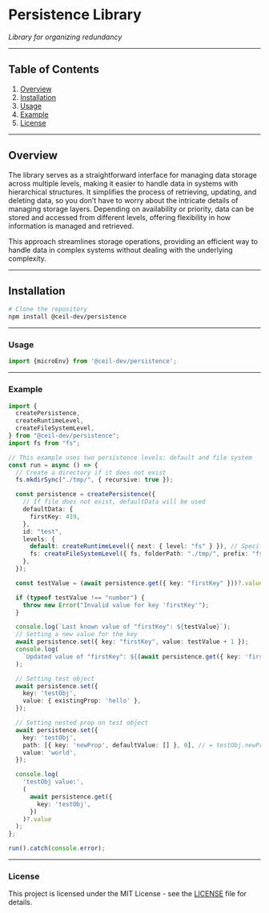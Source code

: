 # Persistence Library

_Library for organizing redundancy_

---

## Table of Contents

1. [Overview](#overview)
2. [Installation](#installation)
3. [Usage](#usage)
4. [Example](#example)
5. [License](#license)

---

## Overview

The library serves as a straightforward interface for managing data storage across multiple levels, making it easier to handle data in systems with hierarchical structures. It simplifies the process of retrieving, updating, and deleting data, so you don’t have to worry about the intricate details of managing storage layers. Depending on availability or priority, data can be stored and accessed from different levels, offering flexibility in how information is managed and retrieved.

This approach streamlines storage operations, providing an efficient way to handle data in complex systems without dealing with the underlying complexity.

---

## Installation

```bash
# Clone the repository
npm install @ceil-dev/persistence
```

---

### Usage

```javascript
import {microEnv} from '@ceil-dev/persistence';
```

---

### Example

```typescript
import {
  createPersistence,
  createRuntimeLevel,
  createFileSystemLevel,
} from "@ceil-dev/persistence";
import fs from "fs";

// This example uses two persistence levels: default and file system
const run = async () => {
  // Create a directory if it does not exist
  fs.mkdirSync("./tmp/", { recursive: true });

  const persistence = createPersistence({
    // If file does not exist, defaultData will be used
    defaultData: {
      firstKey: 419,
    },
    id: "test",
    levels: {
      default: createRuntimeLevel({ next: { level: "fs" } }), // Specifying file system level as the next level after default
      fs: createFileSystemLevel({ fs, folderPath: "./tmp/", prefix: "fs_" }),
    },
  });

  const testValue = (await persistence.get({ key: "firstKey" }))?.value;

  if (typeof testValue !== "number") {
    throw new Error("Invalid value for key 'firstKey'");
  }

  console.log(`Last known value of "firstKey": ${testValue}`);
  // Setting a new value for the key
  await persistence.set({ key: "firstKey", value: testValue + 1 });
  console.log(
    `Updated value of "firstKey": ${(await persistence.get({ key: 'firstKey' }))?.value}`
  );

  // Setting test object
  await persistence.set({
    key: 'testObj',
    value: { existingProp: 'hello' },
  });

  // Setting nested prop on test object
  await persistence.set({
    key: 'testObj',
    path: [{ key: 'newProp', defaultValue: [] }, 0], // = testObj.newProp[0] - newProp will be set to [] if undefined | null
    value: 'world',
  });

  console.log(
    'testObj value:',
    (
      await persistence.get({
        key: 'testObj',
      })
    )?.value
  );
};

run().catch(console.error);
```

---

### License

This project is licensed under the MIT License - see the [LICENSE](LICENSE) file for details.
